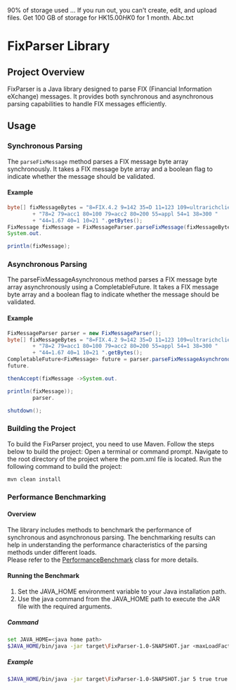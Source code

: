 90% of storage used … If you run out, you can't create, edit, and upload files. Get 100 GB of storage for HK$15.00 HK$0
for 1 month.
Abc.txt

# FixParser Library

## Project Overview

FixParser is a Java library designed to parse FIX (Financial Information eXchange) messages. It provides both
synchronous and asynchronous parsing capabilities to handle FIX messages efficiently.

## Usage

### Synchronous Parsing

The `parseFixMessage` method parses a FIX message byte array synchronously. It takes a FIX message byte array and a
boolean flag to indicate whether the message should be validated.

#### Example

```java
byte[] fixMessageBytes = "8=FIX.4.2 9=142 35=D 11=123 109=ultrarichclient 76=jp 1=clientacc "
        + "78=2 79=acc1 80=100 79=acc2 80=200 55=appl 54=1 38=300 "
        + "44=1.67 40=1 10=21 ".getBytes();
FixMessage fixMessage = FixMessageParser.parseFixMessage(fixMessageBytes, false);
System.out.

println(fixMessage);
```

### Asynchronous Parsing

The parseFixMessageAsynchronous method parses a FIX message byte array asynchronously using a CompletableFuture. It
takes a FIX message byte array and a boolean flag to indicate whether the message should be validated.

#### Example

```java
FixMessageParser parser = new FixMessageParser();
byte[] fixMessageBytes = "8=FIX.4.2 9=142 35=D 11=123 109=ultrarichclient 76=jp 1=clientacc "
        + "78=2 79=acc1 80=100 79=acc2 80=200 55=appl 54=1 38=300 "
        + "44=1.67 40=1 10=21 ".getBytes();
CompletableFuture<FixMessage> future = parser.parseFixMessageAsynchronous(fixMessageBytes, false);
future.

thenAccept(fixMessage ->System.out.

println(fixMessage));
        parser.

shutdown();
```

### Building the Project

To build the FixParser project, you need to use Maven. Follow the steps below to build the project:
Open a terminal or command prompt.
Navigate to the root directory of the project where the pom.xml file is located.
Run the following command to build the project:

```bash
mvn clean install
```

### Performance Benchmarking

#### Overview

The library includes methods to benchmark the performance of synchronous and asynchronous parsing. The benchmarking
results can help in understanding the performance characteristics of the parsing methods under different loads.  
Please refer to the [PerformanceBenchmark](src/main/java/com/fixparser/performance/PerformanceBenchmark.java) class for
more details.

#### Running the Benchmark

1. Set the JAVA_HOME environment variable to your Java installation path.
2. Use the java command from the JAVA_HOME path to execute the JAR file with the required arguments.

##### Command

```bash
set JAVA_HOME=<java home path>
$JAVA_HOME/bin/java -jar target\FixParser-1.0-SNAPSHOT.jar <maxLoadFactor> <runbenchmarkParsingInParallel> <benchmarkParsingInSequence>
```

##### Example

```bash
$JAVA_HOME/bin/java -jar target\FixParser-1.0-SNAPSHOT.jar 5 true true
```